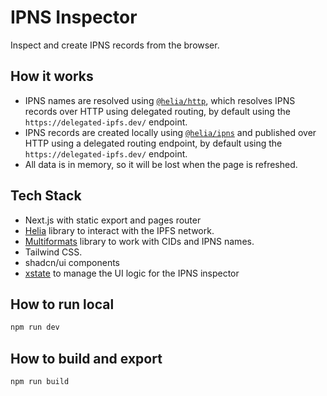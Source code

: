 # IPNS Inspector

Inspect and create IPNS records from the browser.

## How it works

- IPNS names are resolved using [`@helia/http`](https://github.com/ipfs/helia/tree/main/packages/http), which resolves IPNS records over HTTP using delegated routing, by default using the `https://delegated-ipfs.dev/` endpoint.
- IPNS records are created locally using [`@helia/ipns`](https://github.com/ipfs/helia/tree/main/packages/ipns) and published over HTTP using a delegated routing endpoint, by default using the `https://delegated-ipfs.dev/` endpoint.
- All data is in memory, so it will be lost when the page is refreshed.

## Tech Stack

- Next.js with static export and pages router
- [Helia](https://github.com/ipfs/helia) library to interact with the IPFS network.
- [Multiformats](https://github.com/multiformats/js-multiformats) library to work with CIDs and IPNS names.
- Tailwind CSS.
- shadcn/ui components
- [xstate](https://github.com/statelyai/xstate) to manage the UI logic for the IPNS inspector

## How to run local

```bash
npm run dev
```

## How to build and export

```bash
npm run build
```
